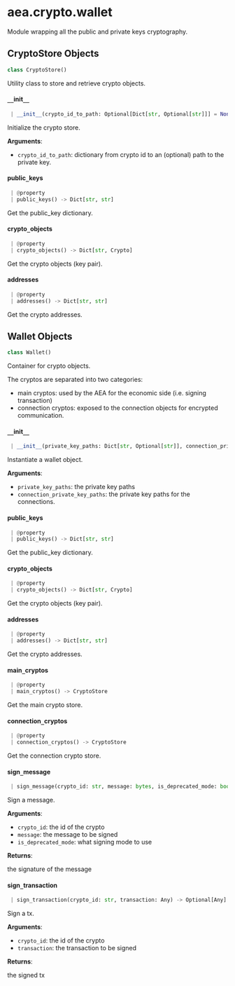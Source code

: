 <a name=".aea.crypto.wallet"></a>
# aea.crypto.wallet

Module wrapping all the public and private keys cryptography.

<a name=".aea.crypto.wallet.CryptoStore"></a>
## CryptoStore Objects

```python
class CryptoStore()
```

Utility class to store and retrieve crypto objects.

<a name=".aea.crypto.wallet.CryptoStore.__init__"></a>
#### `__`init`__`

```python
 | __init__(crypto_id_to_path: Optional[Dict[str, Optional[str]]] = None) -> None
```

Initialize the crypto store.

**Arguments**:

- `crypto_id_to_path`: dictionary from crypto id to an (optional) path
to the private key.

<a name=".aea.crypto.wallet.CryptoStore.public_keys"></a>
#### public`_`keys

```python
 | @property
 | public_keys() -> Dict[str, str]
```

Get the public_key dictionary.

<a name=".aea.crypto.wallet.CryptoStore.crypto_objects"></a>
#### crypto`_`objects

```python
 | @property
 | crypto_objects() -> Dict[str, Crypto]
```

Get the crypto objects (key pair).

<a name=".aea.crypto.wallet.CryptoStore.addresses"></a>
#### addresses

```python
 | @property
 | addresses() -> Dict[str, str]
```

Get the crypto addresses.

<a name=".aea.crypto.wallet.Wallet"></a>
## Wallet Objects

```python
class Wallet()
```

Container for crypto objects.

The cryptos are separated into two categories:

- main cryptos: used by the AEA for the economic side (i.e. signing transaction)
- connection cryptos: exposed to the connection objects for encrypted communication.

<a name=".aea.crypto.wallet.Wallet.__init__"></a>
#### `__`init`__`

```python
 | __init__(private_key_paths: Dict[str, Optional[str]], connection_private_key_paths: Optional[Dict[str, Optional[str]]] = None)
```

Instantiate a wallet object.

**Arguments**:

- `private_key_paths`: the private key paths
- `connection_private_key_paths`: the private key paths for the connections.

<a name=".aea.crypto.wallet.Wallet.public_keys"></a>
#### public`_`keys

```python
 | @property
 | public_keys() -> Dict[str, str]
```

Get the public_key dictionary.

<a name=".aea.crypto.wallet.Wallet.crypto_objects"></a>
#### crypto`_`objects

```python
 | @property
 | crypto_objects() -> Dict[str, Crypto]
```

Get the crypto objects (key pair).

<a name=".aea.crypto.wallet.Wallet.addresses"></a>
#### addresses

```python
 | @property
 | addresses() -> Dict[str, str]
```

Get the crypto addresses.

<a name=".aea.crypto.wallet.Wallet.main_cryptos"></a>
#### main`_`cryptos

```python
 | @property
 | main_cryptos() -> CryptoStore
```

Get the main crypto store.

<a name=".aea.crypto.wallet.Wallet.connection_cryptos"></a>
#### connection`_`cryptos

```python
 | @property
 | connection_cryptos() -> CryptoStore
```

Get the connection crypto store.

<a name=".aea.crypto.wallet.Wallet.sign_message"></a>
#### sign`_`message

```python
 | sign_message(crypto_id: str, message: bytes, is_deprecated_mode: bool = False) -> Optional[str]
```

Sign a message.

**Arguments**:

- `crypto_id`: the id of the crypto
- `message`: the message to be signed
- `is_deprecated_mode`: what signing mode to use

**Returns**:

the signature of the message

<a name=".aea.crypto.wallet.Wallet.sign_transaction"></a>
#### sign`_`transaction

```python
 | sign_transaction(crypto_id: str, transaction: Any) -> Optional[Any]
```

Sign a tx.

**Arguments**:

- `crypto_id`: the id of the crypto
- `transaction`: the transaction to be signed

**Returns**:

the signed tx

